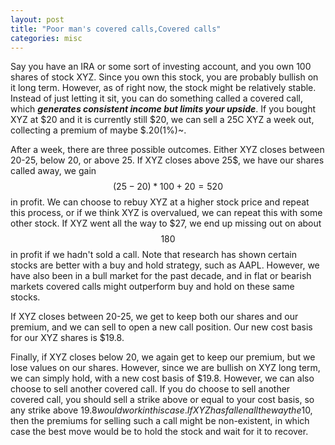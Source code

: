 ```yaml
---
layout: post
title: "Poor man's covered calls,Covered calls"
categories: misc
---
```


Say you have an IRA or some sort of investing account, and you own 100 shares of stock XYZ. Since you own this stock, you are probably bullish on it long term. However, as of right now,
the stock might be relatively stable. Instead of just letting it sit, you can do something called a covered call, which ***generates consistent income but limits your upside***.
If you bought XYZ at $20 and it is currently still $20, we can sell a 25C XYZ a week out, collecting a premium of maybe $.20(1%)~.


After a week, there are three possible outcomes. Either XYZ closes between 20-25, below 20, or above 25. If XYZ closes above 25$, we have our shares called away, we gain $$(25-20)*100+20=520$$
in profit. We can choose to rebuy XYZ at a higher stock price and repeat this process, or if we think XYZ is overvalued, we can repeat this with some other stock. If XYZ went all the way to $27, we end up missing out on about $$180$$ in profit if we hadn't sold a call. Note that research has shown certain stocks are better with a buy and hold strategy, such as AAPL. However, we have also been in a bull market for the past decade, and in flat or bearish markets covered calls might outperform buy and hold on these same stocks.

If XYZ closes between 20-25, we get to keep both our shares and our premium, and we can sell to open a new call position. Our new cost basis for our XYZ shares is $19.8.

Finally, if XYZ closes below 20, we again get to keep our premium, but we lose values on our shares. However, since we are bullish on XYZ long term, we can simply hold, with a new cost basis of $19.8. However, we can also choose to sell another covered call. If you do choose to sell another covered call, you should sell a strike above or equal to your cost basis, so any strike above $19.8 would work in this case. If XYZ has fallen all the way the 10$, then the premiums for selling such a call might be non-existent, in which case the best move would be to hold the stock and wait for it to recover.


 
